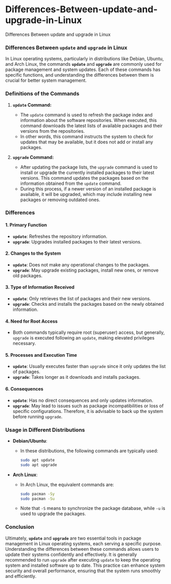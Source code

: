 # Differences-Between-update-and-upgrade-in-Linux
Differences Between update and upgrade in Linux


### Differences Between `update` and `upgrade` in Linux

In Linux operating systems, particularly in distributions like Debian, Ubuntu, and Arch Linux, the commands **`update`** and **`upgrade`** are commonly used for package management and system updates. Each of these commands has specific functions, and understanding the differences between them is crucial for better system management.

### Definitions of the Commands

1. **`update` Command:**
   - The `update` command is used to refresh the package index and information about the software repositories. When executed, this command downloads the latest lists of available packages and their versions from the repositories.
   - In other words, this command instructs the system to check for updates that may be available, but it does not add or install any packages.

2. **`upgrade` Command:**
   - After updating the package lists, the `upgrade` command is used to install or upgrade the currently installed packages to their latest versions. This command updates the packages based on the information obtained from the `update` command.
   - During this process, if a newer version of an installed package is available, it will be upgraded, which may include installing new packages or removing outdated ones.

### Differences

#### 1. Primary Function
- **`update`**: Refreshes the repository information.
- **`upgrade`**: Upgrades installed packages to their latest versions.

#### 2. Changes to the System
- **`update`**: Does not make any operational changes to the packages.
- **`upgrade`**: May upgrade existing packages, install new ones, or remove old packages.

#### 3. Type of Information Received
- **`update`**: Only retrieves the list of packages and their new versions.
- **`upgrade`**: Checks and installs the packages based on the newly obtained information.

#### 4. Need for Root Access
- Both commands typically require root (superuser) access, but generally, `upgrade` is executed following an `update`, making elevated privileges necessary.

#### 5. Processes and Execution Time
- **`update`**: Usually executes faster than `upgrade` since it only updates the list of packages.
- **`upgrade`**: Takes longer as it downloads and installs packages.

#### 6. Consequences
- **`update`**: Has no direct consequences and only updates information.
- **`upgrade`**: May lead to issues such as package incompatibilities or loss of specific configurations. Therefore, it is advisable to back up the system before running `upgrade`.

### Usage in Different Distributions

- **Debian/Ubuntu**: 
  - In these distributions, the following commands are typically used:
    ```bash
    sudo apt update
    sudo apt upgrade
    ```

- **Arch Linux**: 
  - In Arch Linux, the equivalent commands are:
    ```bash
    sudo pacman -Sy
    sudo pacman -Su
    ```
  - Note that `-S` means to synchronize the package database, while `-u` is used to upgrade the packages.

### Conclusion

Ultimately, **`update`** and **`upgrade`** are two essential tools in package management in Linux operating systems, each serving a specific purpose. Understanding the differences between these commands allows users to update their systems confidently and effectively. It is generally recommended to run `upgrade` after executing `update` to keep the operating system and installed software up to date. This practice can enhance system security and overall performance, ensuring that the system runs smoothly and efficiently.
